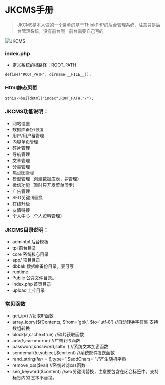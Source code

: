 # JKCMS手册
>JKCMS是本人做的一个简单的基于ThinkPHP的后台管理系统，注意只是后台管理系统，没有前台哦，前台需要自己写的

![JKCMS](http://www.jincon.com/attachments/jkcms.png)

### index.php
* 定义系统的根路径：ROOT_PATH


`define("ROOT_PATH", dirname(__FILE__));`


### Html静态页面
`$this->buildHtml("index",ROOT_PATH."/");`


### JKCMS功能说明：
* 网站设置
* 数据库备份/恢复
* 用户/用户组管理
* 内容单页管理
* 碎片管理
* 导航管理
* 文章管理
* 分类管理
* 焦点图管理
* 模型管理（创建数据库表，并管理）
* 微信功能（暂时只开发菜单同步）
* 广告管理
* SEO关键词替换
* 在线升级
* 友情链接
* 个人中心（个人资料管理）


### JKCMS目录说明：
* admintpl            后台模板
* tpl                 前台目录
* core                系统核心目录
* app/                项目目录
* dbbak               数据库备份目录，要可写
* runtime             
* Public              公共文件目录。
* index.php           首页目录
* upload              上传目录 


### 常见函数
* get_ip()     //获取IP函数
* array_iconv($fContents, $from='gbk', $to='utf-8')   //自动转换字符集 支持数组转换
* block($k,$cache=true)     //碎片获取函数
* adv($k,$cache=true)      //广告获取函数
* password($password,$salt='')         //系统文本加密函数
* sendemail($to,$subject,$content)      //系统邮件发送函数
* rand_string($len=6,$type='',$addChars=''         //产生随机字串
* remove_xss($val)         //系统过滤xss函数
* seo_keyword($content)     //seo关键词替换，注意要包含在闭合标签中。支持 标签内的 文本不替换。
